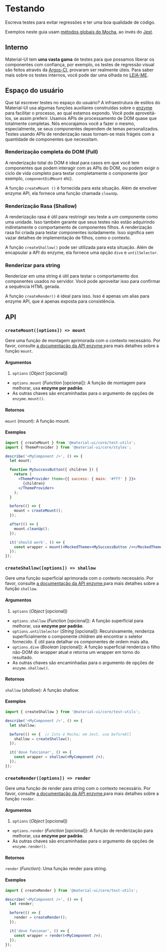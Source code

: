 # Testando

<p class="description">Escreva testes para evitar regressões e ter uma boa qualidade de código.</p>

Exemplos neste guia usam [métodos globais do Mocha](https://mochajs.org/api/global.html), ao invés do [Jest](https://jestjs.io/docs/en/api).

## Interno

Material-UI tem **uma vasta gama** de testes para que possamos liberar os componentes com confiança, por exemplo, os testes de regressão visual são feitos através da [Argos-CI](https://www.argos-ci.com/mui-org/material-ui), provaram ser realmente úteis. Para saber mais sobre os testes internos, você pode dar uma olhada no [LEIA-ME](https://github.com/mui-org/material-ui/blob/next/test/README.md).

## Espaço do usuário

Que tal escrever testes no espaço do usuário? A infraestrutura de estilos do Material-UI usa algumas funções auxiliares construídas sobre o [enzyme](https://github.com/airbnb/enzyme) para facilitar o processo, ao qual estamos expondo. Você pode aproveitá-los, se assim preferir. Usamos APIs de processamento de DOM quase que totalmente completas. Nós encorajamos você a fazer o mesmo, especialmente, se seus componentes dependem de temas personalizados. Testes usando APIs de renderização rasas tornam-se mais frágeis com a quantidade de componentes que necessitam.

### Renderização completa do DOM (Full)

A renderização total do DOM é ideal para casos em que você tem componentes que podem interagir com as APIs do DOM, ou podem exigir o ciclo de vida completo para testar completamente o componente (por exemplo, `componentDidMount` etc).

A função `createMount ()` é fornecida para esta situação. Além de envolver enzyme API, ela fornece uma função chamada `cleanUp`.

### Renderização Rasa (Shallow)

A renderização rasa é útil para restringir seu teste a um componente como uma unidade. Isso também garante que seus testes não estão adquirindo indiretamente o comportamento de componentes filhos. A renderização rasa foi criada para testar componentes isoladamente. Isso significa sem vazar detalhes de implementação de filhos, como o contexto.

A função `createShallow()` pode ser utilizada para esta situação. Além de encapsular a API do enzyme, ela fornece uma opção `dive` e `untilSelector`.

### Renderizar para string

Renderizar em uma string é útil para testar o comportamento dos componentes usados no servidor. Você pode aproveitar isso para confirmar a sequência HTML gerada.

A função `createRender()` é ideal para isso. Isso é apenas um alias para enzyme API, que é apenas exposta para consistência.

## API

### `createMount([options]) => mount`

Gere uma função de montagem aprimorada com o contexto necessário. Por favor, consulte [a documentação da API enzyme ](https://airbnb.io/enzyme/docs/api/mount.html) para mais detalhes sobre a função `mount`.

#### Argumentos

1. `options` (*Object* [opcional]) 
  - `options.mount` (*Function* [opcional]): A função de montagem para melhorar, usa **enzyme por padrão**.
  - As outras chaves são encaminhadas para o argumento de opções de `enzyme.mount()`.

#### Retornos

`mount` (*mount*): A função mount.

#### Exemplos

```jsx
import { createMount } from '@material-ui/core/test-utils';
import { ThemeProvider } from '@material-ui/core/styles';

describe('<MyComponent />', () => {
  let mount;

  function MySuccessButton({ children }) {
    return (
      <ThemeProvider theme={{ success: { main: '#fff' } }}>
        {children}
      </ThemeProvider>
    );
  }

  before(() => {
    mount = createMount();
  });

  after(() => {
    mount.cleanUp();
  });

  it('should work', () => {
    const wrapper = mount(<MockedTheme><MySuccessButton /></MockedTheme>);
  });
});
```

### `createShallow([options]) => shallow`

Gere uma função superficial aprimorada com o contexto necessário. Por favor, consulte [a documentação da API enzyme ](https://airbnb.io/enzyme/docs/api/shallow.html) para mais detalhes sobre a função `shallow`.

#### Argumentos

1. `options` (*Object* [opcional]) 
  - `options.shallow` (*Function* [opcional]): A função superficial para melhorar, usa **enzyme por padrão**.
  - `options.untilSelector` (*String* [opcional]): Recursivamente, renderiza superficialmente o componente children até encontrar o seletor fornecido. É útil para detalhar os componentes de ordem mais alta.
  - `options.dive` (*Boolean* [opcional]): A função superficial renderiza o filho não-DOM do wrapper atual e retorna um wrapper em torno do resultado.
  - As outras chaves são encaminhadas para o argumento de opções de `enzyme.shallow()`.

#### Retornos

`shallow` (*shallow*): A função shallow.

#### Exemplos

```jsx
import { createShallow } from '@material-ui/core/test-utils';

describe('<MyComponent />', () => {
  let shallow;

  before(() => {  // Isto é Mocha; em Jest, use beforeAll
    shallow = createShallow();
  });

  it('deve funcionar', () => {
    const wrapper = shallow(<MyComponent />);
  });
});
```

### `createRender([options]) => render`

Gere uma função de render para string com o contexto necessário. Por favor, consulte [a documentação da API enzyme ](https://airbnb.io/enzyme/docs/api/render.html) para mais detalhes sobre a função `render`.

#### Argumentos

1. `options` (*Object* [opcional]) 
  - `options.render` (*Function* [opcional]): A função de renderização para melhorar, usa **enzyme por padrão**.
  - As outras chaves são encaminhadas para o argumento de opções de `enzyme.render()`.

#### Retornos

`render` (*Function*): Uma função render para string.

#### Exemplos

```jsx
import { createRender } from '@material-ui/core/test-utils';

describe('<MyComponent />', () => {
  let render;

  before(() => {
    render = createRender();
  });

  it('deve funionar', () => {
    const wrapper = render(<MyComponent />);
  });
});
```